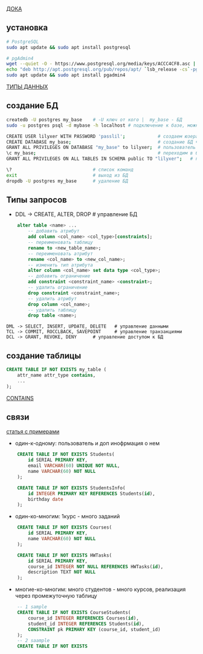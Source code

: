 [ДОКА](https://www.postgresql.org/)

## установка
```bash
# PostgreSQL
sudo apt update && sudo apt install postgresql

# pgAdmin4
wget --quiet -O - https://www.postgresql.org/media/keys/ACCC4CF8.asc | sudo apt-key add -
echo "deb http://apt.postgresql.org/pub/repos/apt/ `lsb_release -cs`-pgdg main" |sudo tee /etc/apt/sources.list.d/pgdg.list
sudo apt update && sudo apt install pgadmin4
```

[ТИПЫ ДАННЫХ](https://www.postgresql.org/docs/16/datatype.html)

## создание БД
```bash
createdb -U postgres my_base    # -U ключ от кого |  my_base - БД
sudo -u postgres psql -d mybase -h localhost # подключение к базе, можно без -d

CREATE USER lilyxer WITH PASSWORD 'passlil';            # создаем юзера
CREATE DATABASE my_base;                                # создание БД через psql
GRANT ALL PRIVILEGES ON DATABASE "my_base" to lilyxer;  # пользователь может работать с базой
\с my_base;                                             # переходим в базу
GRANT ALL PRIVILEGES ON ALL TABLES IN SCHEMA public TO "lilyxer";   # привелегии для работы с таблицами в базе

\?                              # список команд
exit                            # выход из БД
dropdb -U postgres my_base      # удаление БД
```

## Типы запросов
- DDL -> CREATE, ALTER, DROP      # управление БД
```sql
    alter table <name> ...
        -- добавить атрибут
        add column <col_name> <col_type>[constraints];
        -- переименовать таблицу
        rename to <new_table_name>;
        -- переименовать атрибут
        rename <col_name> to <new_col_name>;
        -- изменить тип атрибута
        alter column <col_name> set data type <col_type>;
        -- добавить ограничение
        add constraint <constraint_name> <constraint>;
        -- удалить ограничение
        drop constraint <constraint_name>;
        -- удалить атрибут
        drop column <col_name>;
        -- удалить таблицу
        drop table <name>;
```
```
DML -> SELECT, INSERT, UPDATE, DELETE   # управление данными
TCL -> COMMIT, ROCCLBACK, SAVEPOINT     # управление транзакциями
DCL -> GRANT, REVOKE, DENY      # управление доступом к БД
```

## создание таблицы
```sql
CREATE TABLE IF NOT EXISTS my_table (
    attr_name attr_type contains,
    ...
);
```

[CONTAINS](https://www.postgresql.org/docs/current/ddl-constraints.html)

## связи
[статья с примерами](https://habr.com/ru/articles/488054/)
- один-к-одному: пользователь и доп инофрмация о нем
```sql
    CREATE TABLE IF NOT EXISTS Students(
        id SERIAL PRIMARY KEY,
        email VARCHAR(60) UNIQUE NOT NULL,
        name VARCHAR(60) NOT NULL
    );

    CREATE TABLE IF NOT EXISTS StudentsInfo(
        id INTEGER PRIMARY KEY REFERENCES Students(id),
        birthday date
    );
```
- один-ко-многим: 1курс - много заданий
```sql
    CREATE TABLE IF NOT EXISTS Courses(
        id SERIAL PRIMARY KEY,
        name VARCHAR(60) NOT NULL
    );

    CREATE TABLE IF NOT EXISTS HWTasks(
        id SERIAL PRIMARY KEY,
        course_id INTEGER NOT NULL REFERENCES HWTasks(id),
        description TEXT NOT NULL
    );
```
- многие-ко-многим: много студентов - много курсов, реализация через промежуточную таблицу
```sql
    -- 1 sample
    CREATE TABLE IF NOT EXISTS CourseStudents(
        course_id INTEGER REFERENCES Courses(id),
        student_id INTEGER REFERENCES Students(id),
        CONSTRAINT pk PRIMARY KEY (course_id, student_id)
    );
    -- 2 saample
    CREATE TABLE IF NOT EXISTS
```